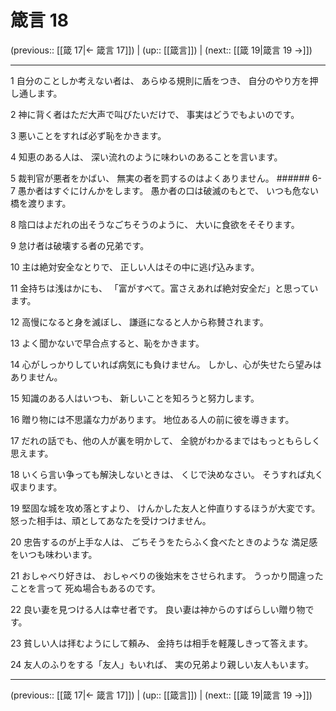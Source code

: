 # 箴言 18

(previous:: [[箴 17|← 箴言 17]]) | (up:: [[箴言]]) | (next:: [[箴 19|箴言 19 →]])

***


1 自分のことしか考えない者は、 あらゆる規則に盾をつき、 自分のやり方を押し通します。 

2 神に背く者はただ大声で叫びたいだけで、 事実はどうでもよいのです。 

3 悪いことをすれば必ず恥をかきます。 

4 知恵のある人は、 深い流れのように味わいのあることを言います。 

5 裁判官が悪者をかばい、 無実の者を罰するのはよくありません。 ###### 6-7 愚か者はすぐにけんかをします。 愚か者の口は破滅のもとで、 いつも危ない橋を渡ります。 

8 陰口はよだれの出そうなごちそうのように、 大いに食欲をそそります。 

9 怠け者は破壊する者の兄弟です。 

10 主は絶対安全なとりで、 正しい人はその中に逃げ込みます。 

11 金持ちは浅はかにも、 「富がすべて。富さえあれば絶対安全だ」と思っています。 

12 高慢になると身を滅ぼし、 謙遜になると人から称賛されます。 

13 よく聞かないで早合点すると、恥をかきます。 

14 心がしっかりしていれば病気にも負けません。 しかし、心が失せたら望みはありません。 

15 知識のある人はいつも、 新しいことを知ろうと努力します。 

16 贈り物には不思議な力があります。 地位ある人の前に彼を導きます。 

17 だれの話でも、他の人が裏を明かして、 全貌がわかるまではもっともらしく思えます。 

18 いくら言い争っても解決しないときは、 くじで決めなさい。 そうすれば丸く収まります。 

19 堅固な城を攻め落とすより、 けんかした友人と仲直りするほうが大変です。 怒った相手は、頑としてあなたを受けつけません。 

20 忠告するのが上手な人は、 ごちそうをたらふく食べたときのような 満足感をいつも味わいます。 

21 おしゃべり好きは、 おしゃべりの後始末をさせられます。 うっかり間違ったことを言って 死ぬ場合もあるのです。 

22 良い妻を見つける人は幸せ者です。 良い妻は神からのすばらしい贈り物です。 

23 貧しい人は拝むようにして頼み、 金持ちは相手を軽蔑しきって答えます。 

24 友人のふりをする「友人」もいれば、 実の兄弟より親しい友人もいます。

***

(previous:: [[箴 17|← 箴言 17]]) | (up:: [[箴言]]) | (next:: [[箴 19|箴言 19 →]])
